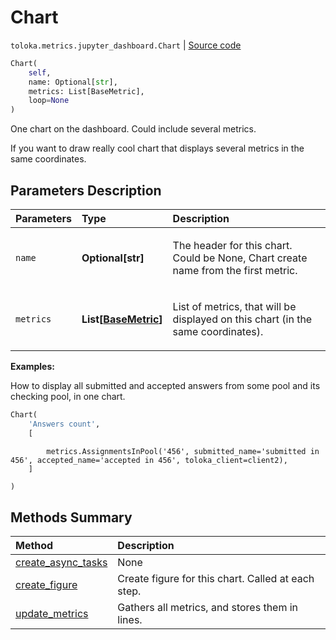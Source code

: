 # Chart
`toloka.metrics.jupyter_dashboard.Chart` | [Source code](https://github.com/Toloka/toloka-kit/blob/v1.1.2/src/metrics/jupyter_dashboard.py#L54)

```python
Chart(
    self,
    name: Optional[str],
    metrics: List[BaseMetric],
    loop=None
)
```

One chart on the dashboard. Could include several metrics.


If you want to draw really cool chart that displays several metrics in the same coordinates.

## Parameters Description

| Parameters | Type | Description |
| :----------| :----| :-----------|
`name`|**Optional\[str\]**|<p>The header for this chart. Could be None, Chart create name from the first metric.</p>
`metrics`|**List\[[BaseMetric](toloka.metrics.metrics.BaseMetric.md)\]**|<p>List of metrics, that will be displayed on this chart (in the same coordinates).</p>

**Examples:**

How to display all submitted and accepted answers from some pool and its checking pool, in one chart.

```python
Chart(
    'Answers count',
    [
```
            metrics.AssignmentsInPool('456', submitted_name='submitted in 456', accepted_name='accepted in 456', toloka_client=client2),
        ]
```python
)
```
## Methods Summary

| Method | Description |
| :------| :-----------|
[create_async_tasks](toloka.metrics.jupyter_dashboard.Chart.create_async_tasks.md)| None
[create_figure](toloka.metrics.jupyter_dashboard.Chart.create_figure.md)| Create figure for this chart. Called at each step.
[update_metrics](toloka.metrics.jupyter_dashboard.Chart.update_metrics.md)| Gathers all metrics, and stores them in lines.
